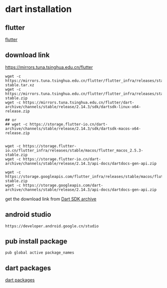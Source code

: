 # dart installation

## flutter
[flutter](flutter.cn)

## download link
https://mirrors.tuna.tsinghua.edu.cn/flutter
``` shell
wget -c https://mirrors.tuna.tsinghua.edu.cn/flutter/flutter_infra/releases/stable/linux/flutter_linux_2.5.3-stable.tar.xz
wget -c https://mirrors.tuna.tsinghua.edu.cn/flutter/flutter_infra/releases/stable/macos/flutter_macos_2.5.3-stable.zip
wget -c https://mirrors.tuna.tsinghua.edu.cn/flutter/dart-archive/channels/stable/release/2.14.3/sdk/dartsdk-linux-x64-release.zip

## or
## wget -c https://storage.flutter-io.cn/dart-archive/channels/stable/release/2.14.3/sdk/dartsdk-macos-x64-release.zip


wget -c https://storage.flutter-io.cn/flutter_infra/releases/stable/macos/flutter_macos_2.5.3-stable.zip
wget -c https://storage.flutter-io.cn/dart-archive/channels/stable/release/2.14.3/api-docs/dartdocs-gen-api.zip

wget -c https://storage.googleapis.com/flutter_infra/releases/stable/macos/flutter_macos_2.5.3-stable.zip
wget -c https://storage.googleapis.com/dart-archive/channels/stable/release/2.14.3/api-docs/dartdocs-gen-api.zip
```
get the download link from [Dart SDK archive](https://dart.dev/tools/sdk/archive)

## android studio

```
https://developer.android.google.cn/studio
```

## pub install package

``` shell
pub global active package_names
```

## dart packages
[dart packages](https://pub.flutter-io.cn/)
